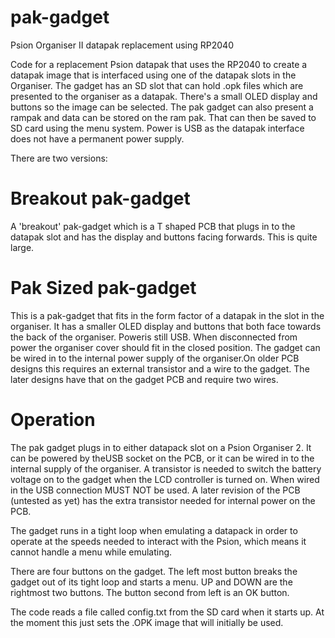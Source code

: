 # pak-gadget
Psion Organiser II datapak replacement using RP2040

Code for a replacement Psion datapak that uses the RP2040 to create a datapak image that is interfaced using one of the datapak slots in the Organiser.
The gadget has an SD slot that can hold .opk files which are presented to the organiser as a datapak. There's a small OLED display and buttons so the image can be selected. The pak gadget can also present a rampak and data can be stored on the ram pak. That can then be saved to SD card using the menu system.
Power is USB as the datapak interface does not have a permanent power supply.

There are two versions:

Breakout pak-gadget
===================

A 'breakout' pak-gadget which is a T shaped PCB that plugs in to the datapak slot and has the display and buttons facing forwards. This is quite large.

Pak Sized pak-gadget
====================

This is a pak-gadget that fits in the form factor of a datapak in the slot in the organiser. It has a smaller OLED display and buttons that both face towards the back of the organiser. Poweris still USB. When disconnected from power the organiser cover should fit in the closed position. The gadget can be wired in to the internal power supply of the organiser.On older PCB designs this requires an external transistor and a wire to the gadget. The later designs have that on the gadget PCB and require two wires.

Operation
=========

The pak gadget plugs in to either datapack slot on a Psion Organiser 2. It can be powered by theUSB socket on the PCB, or it can be wired in to the internal supply of the organiser. A transistor is needed to switch the battery voltage on to the gadget when the LCD controller is turned on. When wired in the USB connection MUST NOT be used. A later revision of the PCB (untested as yet) has the extra transistor needed for internal power on the PCB.

The gadget runs in a tight loop when emulating a datapack in order to operate at the speeds needed to interact with the Psion, which means it cannot handle a menu while emulating.

There are four buttons on the gadget. The left most button breaks the gadget out of its tight loop and starts a menu. UP and DOWN are the rightmost two buttons. The button second from left is an OK button.

The code reads a file called config.txt from the SD card when it starts up. At the moment this just sets the .OPK image that will initially be used.

